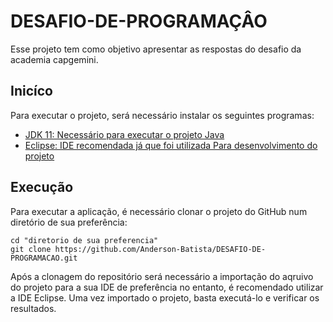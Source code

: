 # DESAFIO-DE-PROGRAMAÇÂO

Esse projeto tem como objetivo apresentar as respostas do desafio da academia capgemini.

## Inicíco

Para executar o projeto, será necessário instalar os seguintes programas:

- [JDK 11: Necessário para executar o projeto Java](https://www.oracle.com/br/java/technologies/javase/jdk11-archive-downloads.html)
- [Eclipse: IDE recomendada já que foi utilizada Para desenvolvimento do projeto](http://www.eclipse.org/downloads/packages/eclipse-ide-java-ee-developers/oxygen3a)

## Execução

Para executar a aplicação, é necessário clonar o projeto do GitHub num diretório de sua preferência:

```shell
cd "diretorio de sua preferencia"
git clone https://github.com/Anderson-Batista/DESAFIO-DE-PROGRAMACAO.git
```
Após a clonagem do repositório será necessário a importação do aqruivo do projeto para a sua IDE de preferência no entanto, é recomendado utilizar a IDE Eclipse. Uma vez importado o projeto, basta executá-lo e verificar os resultados. 
